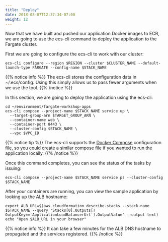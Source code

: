 ```yaml
---
title: "Deploy"
date: 2018-08-07T12:37:34-07:00
weight: 12
---
```


Now that we have built and pushed our application Docker images to ECR, we are going to use the ecs-cli command to deploy
the application to the Fargate cluster.

First we are going to configure the ecs-cli to work with our cluster:

```
ecs-cli configure --region $REGION --cluster $CLUSTER_NAME --default-launch-type FARGATE --config-name $STACK_NAME
```

{{% notice info %}}
The ecs-cli stores the configuration data in ~/.ecs/config. Using this simply allows us to pass fewer arguments
when we use the tool.
{{% /notice %}}

In this section, we are going to deploy the application using the ecs-cli:

```
cd ~/environment/fargate-workshop-apps
ecs-cli compose --project-name $STACK_NAME service up \
  --target-group-arn $TARGET_GROUP_ARN \
  --container-name web \
  --container-port 8443 \
  --cluster-config $STACK_NAME \
  --vpc $VPC_ID
```

{{% notice tip %}}
The ecs-cli supports the [Docker Compose](https://docs.docker.com/compose/) configuration file, so you could create a similar
compose file if you wanted to run the application locally.
{{% /notice %}}

Once this command completes, you can see the status of the tasks by issuing:

```
ecs-cli compose --project-name $STACK_NAME service ps --cluster-config $STACK_NAME
```

After your containers are running, you can view the sample application by looking up the ALB hostname:

```
export ALB_URL=$(aws cloudformation describe-stacks --stack-name $STACK_NAME --query 'Stacks[0].Outputs[?OutputKey==`ApplicationLoadBalancerUrl`].OutputValue' --output text)
echo "Open $ALB_URL in your browser"
```

{{% notice info %}}
It can take a few minutes for the ALB DNS hostname to propagated and the services registered.
{{% /notice %}}



